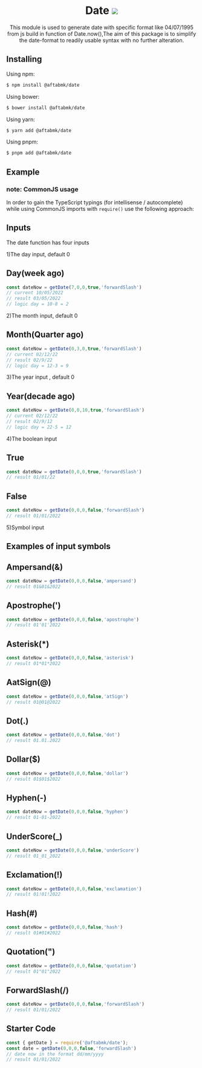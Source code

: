 <h1 align="center">
    Date
   <b>
        <a href="https://aftab.netlify.app"><img src="https://pluspng.com/img-png/clock-hd-png-clock-png-image-1399.png" /></a><br>
    </b>
</h1>
<p align="center">This module is used to generate date with specific format like 04/07/1995 from js build in function of Date.now(),The aim of this package is to simplify the date-format to readily usable syntax with no further alteration.</p>

## Installing

Using npm:

```bash
$ npm install @aftabmk/date
```

Using bower:

```bash
$ bower install @aftabmk/date
```

Using yarn:

```bash
$ yarn add @aftabmk/date
```

Using pnpm:

```bash
$ pnpm add @aftabmk/date
```

## Example

### note: CommonJS usage
In order to gain the TypeScript typings (for intellisense / autocomplete) while using CommonJS imports with `require()` use the following approach:

## Inputs
The date function has four inputs

1)The day input, default 0
## Day(week ago)
```js
const dateNow = getDate(7,0,0,true,'forwardSlash')
// current 10/05/2022
// result 03/05/2022
// logic day = 10-8 = 2
```
2)The month input, default 0
## Month(Quarter ago)
```js
const dateNow = getDate(0,3,0,true,'forwardSlash')
// current 02/12/22
// result 02/9/22
// logic day = 12-3 = 9
```
3)The year input , default 0
## Year(decade ago)
```js
const dateNow = getDate(0,0,10,true,'forwardSlash')
// current 02/12/22
// result 02/9/12
// logic day = 22-5 = 12
```
4)The boolean input
## True
```js
const dateNow = getDate(0,0,0,true,'forwardSlash')
// result 01/01/22
```
## False
```js
const dateNow = getDate(0,0,0,false,'forwardSlash')
// result 01/01/2022
```
5)Symbol input
## Examples of input symbols
## Ampersand(&)
```js
const dateNow = getDate(0,0,0,false,'ampersand')
// result 01&01&2022
```
## Apostrophe(')
```js
const dateNow = getDate(0,0,0,false,'apostrophe')
// result 01'01'2022
```
## Asterisk(*)
```js
const dateNow = getDate(0,0,0,false,'asterisk')
// result 01*01*2022
```
## AatSign(@)
```js
const dateNow = getDate(0,0,0,false,'atSign')
// result 01@01@2022
```
## Dot(.)
```js
const dateNow = getDate(0,0,0,false,'dot')
// result 01.01.2022
```
## Dollar($)
```js
const dateNow = getDate(0,0,0,false,'dollar')
// result 01$01$2022
``` 
## Hyphen(-)
```js
const dateNow = getDate(0,0,0,false,'hyphen')
// result 01-01-2022
``` 
## UnderScore(_)
```js
const dateNow = getDate(0,0,0,false,'underScore')
// result 01_01_2022
``` 
## Exclamation(!)
```js
const dateNow = getDate(0,0,0,false,'exclamation')
// result 01!01!2022
```
## Hash(#)
```js
const dateNow = getDate(0,0,0,false,'hash')
// result 01#01#2022
```
## Quotation(")
```js
const dateNow = getDate(0,0,0,false,'quotation')
// result 01"01"2022
```
## ForwardSlash(/)
```js
const dateNow = getDate(0,0,0,false,'forwardSlash')
// result 01/01/2022
```

## Starter Code

```js
const { getDate } = require('@aftabmk/date');
const date = getDate(0,0,0,false,'forwardSlash')
// date now in the format dd/mm/yyyy
// result 01/01/2022
```